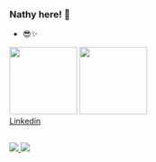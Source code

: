 ### Nathy here! 👋

- 😎✨

<div> 
       <a href="https://github.com/nrc2" > </a>
       <img height="120em" src = "https://github-readme-stats.vercel.app/api?username=nrc2&show_icons=true&theme=radical">
       <img height="120em" src = "https://github-readme-stats.vercel.app/api/top-langs/?username=nrc2&layout=compact&langs-count=16&theme=radical">
       

</div>
<div style ="display: inline_block">
    <div class="badge-base LI-profile-badge" data-locale="pt_BR" data-size="medium" data-theme="dark" data-type="VERTICAL" data-vanity="" data-version="v1"><a class="badge-base__link LI-simple-link" href="https://www.linkedin.com/in/nrc2">Linkedin</a></div>
              
              
##

<div>
  <a href="https://discord.com/channels/.nahynathy" target="_blank"><img src="https://img.shields.io/badge/Discord-7289DA?style=for-the-badge&logo=discord&logoColor=white" target="_blank"> </a>
  <a href="https://instagram.com/nathyxrcoelho" target="_blank"><img src="https://img.shields.io/badge/Instagram-E4405F?style=for-the-badge&logo=instagram&logoColor=white" target="_blank"> </a>
</div>
